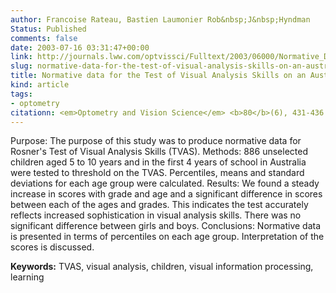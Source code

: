 ```yaml
---
author: Francoise Rateau, Bastien Laumonier Rob&nbsp;J&nbsp;Hyndman
Status: Published
comments: false
date: 2003-07-16 03:31:47+00:00
link: http://journals.lww.com/optvissci/Fulltext/2003/06000/Normative_Data_for_the_Rosner_Test_of_Visual.8.aspx
slug: normative-data-for-the-test-of-visual-analysis-skills-on-an-australian-population
title: Normative data for the Test of Visual Analysis Skills on an Australian population
kind: article
tags:
- optometry
citationn: <em>Optometry and Vision Science</em> <b>80</b>(6), 431-436
---
```



Purpose: The purpose of this study was to produce normative data for Rosner's Test of Visual Analysis Skills (TVAS). Methods: 886 unselected children aged 5 to 10 years and in the first 4 years of school in Australia were tested to threshold on the TVAS. Percentiles, means and standard deviations for each age group were calculated. Results: We found a steady increase in scores with grade and age and a significant difference in scores between each of the ages and grades. This indicates the test accurately reflects increased sophistication in visual analysis skills. There was no significant difference between girls and boys. Conclusions: Normative data is presented in terms of percentiles on each age group. Interpretation of the scores is discussed.

**Keywords:** TVAS, visual analysis, children, visual information processing, learning

